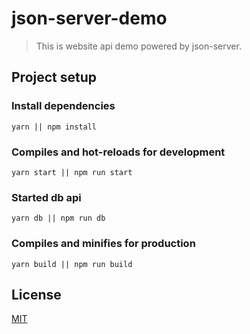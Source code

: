 # json-server-demo

> This is website api demo powered by json-server.

## Project setup

### Install dependencies
```
yarn || npm install
```

### Compiles and hot-reloads for development
```
yarn start || npm run start
```

### Started db api
```
yarn db || npm run db
```

### Compiles and minifies for production
```
yarn build || npm run build
```



## License

[MIT](https://davidkoojohn.github.io)
